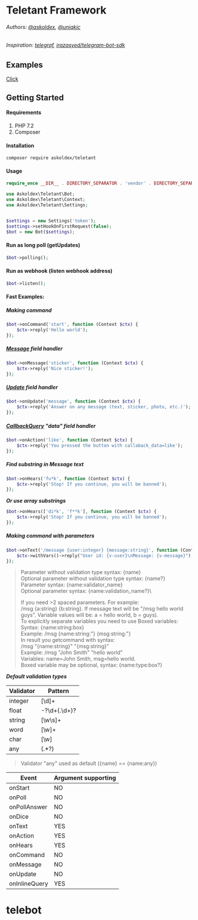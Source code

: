 # Teletant Framework
###### Authors: [@askoldex](https://t.me/monarkhov), [@uniqkic](https://t.me/uniqkic)
###### Inspiration: [telegraf](https://github.com/telegraf/telegraf), [irazasyed/telegram-bot-sdk](https://github.com/irazasyed/telegram-bot-sdk)

## Examples

[Click](https://github.com/askoldex/teletant-examples)

## Getting Started
#### Requirements
1. PHP 7.2
2. Composer

#### Installation
`composer require askoldex/teletant`

#### Usage
```php
require_once __DIR__ . DIRECTORY_SEPARATOR . 'vendor' . DIRECTORY_SEPARATOR . 'autoload.php';

use Askoldex\Teletant\Bot;
use Askoldex\Teletant\Context;
use Askoldex\Teletant\Settings;


$settings = new Settings('token');
$settings->setHookOnFirstRequest(false);
$bot = new Bot($settings);
```

#### Run as long poll (getUpdates)
```php
$bot->polling();
```

#### Run as webhook (listen webhook address)
```php
$bot->listen();
```

#### Fast Examples:
##### Making command
```php
$bot->onCommand('start', function (Context $ctx) {
    $ctx->reply('Hello world');
});
```

##### [Message](https://core.telegram.org/bots/api#message) field handler
```php
$bot->onMessage('sticker', function (Context $ctx) {
    $ctx->reply('Nice sticker!');
});
```

##### [Update](https://core.telegram.org/bots/api#update) field handler
```php
$bot->onUpdate('message', function (Context $ctx) {
    $ctx->reply('Answer on any message (text, sticker, photo, etc.)');
});
```

##### [CallbackQuery](https://core.telegram.org/bots/api#callbackquery) "data" field handler
```php
$bot->onAction('like', function (Context $ctx) {
    $ctx->reply('You pressed the button with callaback_data=like');
});
```

##### Find substring in Message text
```php
$bot->onHears('fu*k', function (Context $ctx) {
    $ctx->reply('Stop! If you continue, you will be banned');
});
```
***Or use array substrings***
```php
$bot->onHears(['di*k', 'f**k'], function (Context $ctx) {
    $ctx->reply('Stop! If you continue, you will be banned');
});
```



##### Making command with parameters
```php
$bot->onText('/message {user:integer} {message:string}', function (Context $ctx) {
    $ctx->withVars()->reply("User id: {v-user}\nMessage: {v-message}");
});
```
> Parameter without validation type syntax: {name}\
> Optional parameter without validation type syntax: {name?}\
> Parameter syntax: {name:validator_name}\
> Optional parameter syntax: {name:validation_name?}\
>
> If you need >2 spaced parameters. For example:\
> /msg {a:string} {b:string}. If message text will be "/msg hello world guys". Variable values will be: a = hello world, b = guys).\
>To explicitly separate variables you need to use Boxed variables:\
> Syntax: {name:string:box}\
> Example: /msg {name:string:"} {msg:string:"}\
> In result you getcommand with syntax:\
> /msg "{name:string}" "{msg:string}"\
> Example: /msg "John Smith" "hello world"\
> Variables: name=John Smith, msg=hello world.\
> Boxed variable may be optional, syntax: {name:type:box?}

***Default validation types***

| Validator  | Pattern |
| ------------- | ------------- |
| integer  | [\d]+  |
| float  | -?\d+(\.\d+)?  |
| string  | [\w\s]+  |
| word  | [\w]+ |
| char  | [\w] |
| any  | (.*?) |

> Validator "any" used as default ({name} == {name:any})

| Event  | Argument supporting |
| ------------- | ------------- |
| onStart  | NO  |
| onPoll  | NO  |
| onPollAnswer  | NO  |
| onDice  | NO  |
| onText  | YES  |
| onAction  | YES |
| onHears  | YES  |
| onCommand  | NO|
| onMessage  | NO |
| onUpdate  | NO |
| onInlineQuery  | YES |
# telebot
